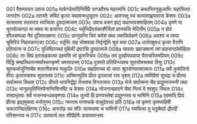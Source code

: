 001	वैशम्पायन उवाच
001a	मार्कण्डेयादिभिर्विप्रैः पाण्डवैश्च महात्मभिः
001c	कथाभिरनुकूलाभिः सहासित्वा जनार्दनः
002a	ततस्तैः संविदं कृत्वा यथावन्मधुसूदनः
002c	आरुरुक्षू रथं सत्यामाह्वयामास केशवः
003a	सत्यभामा ततस्तत्र स्वजित्वा द्रुपदात्मजाम्
003c	उवाच वचनं हृद्यं यथाभावसमाहितम्
004a	कृष्णे मा भूत्तवोत्कण्ठा मा व्यथा मा प्रजागरः
004c	भर्तृभिर्देवसंकाशैर्जितां प्राप्स्यसि मेदिनीम्
005a	न ह्येवं शीलसम्पन्ना नैवं पूजितलक्षणाः
005c	प्राप्नुवन्ति चिरं क्लेशं यथा त्वमसितेक्षणे
006a	अवश्यं च त्वया भूमिरियं निहतकण्टका
006c	भर्तृभिः सह भोक्तव्या निर्द्वन्द्वेति श्रुतं मया
007a	धार्तराष्ट्रवधं कृत्वा वैराणि प्रतियात्य च
007c	युधिष्ठिरस्थां पृथिवीं द्रष्टासि द्रुपदात्मजे
008a	यास्ताः प्रव्राजमानां त्वां प्राहसन्दर्पमोहिताः
008c	ताः क्षिप्रं हतसङ्कल्पा द्रक्ष्यसि त्वं कुरुस्त्रियः
009a	तव दुःखोपपन्नाया यैराचरितमप्रियम्
009c	विद्धि सम्प्रस्थितान्सर्वांस्तान्कृष्णे यमसादनम्
010a	पुत्रस्ते प्रतिविन्ध्यश्च सुतसोमस्तथा विभुः
010c	श्रुतकर्मार्जुनिश्चैव शतानीकश्च नाकुलिः
010e	सहदेवाच्च यो जातः श्रुतसेनस्तवात्मजः
011a	सर्वे कुशलिनो वीराः कृतास्त्राश्च सुतास्तव
011c	अभिमन्युरिव प्रीता द्वारवत्यां रता भृशम्
012a	त्वमिवैषां सुभद्रा च प्रीत्या सर्वात्मना स्थिता
012c	प्रीयते भावनिर्द्वंद्वा तेभ्यश्च विगतज्वरा
013a	भेजे सर्वात्मना चैव प्रद्युम्नजननी तथा
013c	भानुप्रभृतिभिश्चैनान्विशिनष्टि च केशवः
014a	भोजनाच्छादने चैषां नित्यं मे श्वशुरः स्थितः
014c	रामप्रभृतयः सर्वे भजन्त्यन्धकवृष्णयः
014e	तुल्यो हि प्रणयस्तेषां प्रद्युम्नस्य च भामिनि
015a	एवमादि प्रियं प्रीत्या हृद्यमुक्त्वा मनोनुगम्
015c	गमनाय मनश्चक्रे वासुदेवरथं प्रति
016a	तां कृष्णां कृष्णमहिषी चकाराभिप्रदक्षिणम्
016c	आरुरोह रथं शौरेः सत्यभामा च भामिनी
017a	स्मयित्वा तु यदुश्रेष्ठो द्रौपदीं परिसान्त्व्य च
017c	उपावर्त्य ततः शीघ्रैर्हयैः प्रायात्परन्तपः
